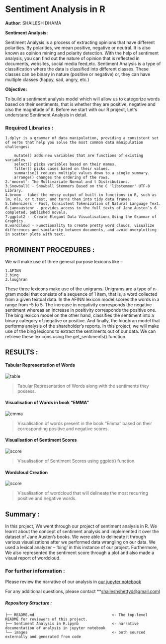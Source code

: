 # Sentiment Analysis in R

**Author**: SHAILESH DHAMA

**Sentiment Analysis:**

Sentiment Analysis is a process of extracting opinions that have different polarities.
By polarities, we mean positive, negative or neutral. It is also known as opinion mining and polarity detection.
With the help of sentiment analysis, you can find out the nature of opinion that is reflected in documents, websites, social media feed,etc.
Sentiment Analysis is a type of classification where the data is classified into different classes.
These classes can be binary in nature (positive or negative) or, they can have multiple classes (happy, sad, angry, etc.)

**Objective:**

To build a sentiment analysis model which will allow us to categorize words based on their sentiments, that is whether they are positive, negative and also the magnitude of it.
Before we start with our R project, Let's understand Sentiment Analysis in detail.

### Required Libraries :

    1.dplyr is a grammar of data manipulation, providing a consistent set of verbs that help you solve the most common data manipulation    challenges:

        mutate() adds new variables that are functions of existing variables
        select() picks variables based on their names.
        filter() picks cases based on their values.
        summarise() reduces multiple values down to a single summary.
        arrange() changes the ordering of the rows.
    2.'mnormt'- The Multivariate Normal and t Distributions.
    3.SnowballC - Snowball Stemmers Based on the C 'libstemmer' UTF-8 Library.
    4.broom - takes the messy output of built-in functions in R, such as lm, nls, or t.test, and turns them into tidy data frames.
    5.tokenizers - Fast, Consistent Tokenization of Natural Language Text.
    6.janeaustenr - provides access to the full texts of Jane Austen’s 6 completed, published novels.
    7.ggplot2 -  Create Elegant Data Visualisations Using the Grammar of Graphics.
    8.wordcloud - Functionality to create pretty word clouds, visualize differences and similarity between documents, and avoid overplotting in scatter plots with text.

## PROMINENT PROCEDURES :

We will make use of three general purpose lexicons like –

    1.AFINN
    2.bing
    3.loughran

These three lexicons make use of the unigrams.
Unigrams are a type of n-gram model that consists of a sequence of 1 item, that is, a word collected from a given textual data.
In the AFINN lexicon model scores the words in a range from -5 to 5.
The increase in negativity corresponds the negative sentiment whereas an increase in positivity corresponds the positive one.
The bing lexicon model on the other hand, classifies the sentiment into a binary category of negative or positive.
And finally, the loughran model that performs analysis of the shareholder’s reports.
In this project, we will make use of the bing lexicons to extract the sentiments out of our data.
We can retrieve these lexicons using the get_sentiments() function.

## RESULTS :

#### Tabular Representation of Words
![table](./SENTI.png)
> Tabular Representation of Words along with the sentiments they possess.

#### Visualisation of Words in book "EMMA"
![emma](./SentiImg1.jpg)
> Visualisation of words present in the book “Emma” based on their corrosponding positive and negative scores.

#### Visualisation of Sentiment Scores
![score](./SentiImg2.jpg)
> Visualisation of Sentiment Scores using ggplot() function.

#### Wordcloud Creation
![score](./SentiImg3.jpg)
> Visualisation of wordcloud that will delineate the most recurring positive and negative words.

## Summary :

In this project, We went through our project of sentiment analysis in R. We learnt about the concept of sentiment analysis and implemented it over the dataset of Jane Austen’s books. We were able to delineate it through various visualizations after we performed data wrangling on our data. We used a lexical analyzer – ‘bing’ in this instance of our project. Furthermore, We also represented the sentiment score through a plot and also made a visual report of wordcloud.

### For further information :

Please review the narrative of our analysis in [our jupyter notebook](./Sentiment%20Analysis%20in%20R.ipynb)

For any additional questions, please contact **shaileshshettyd@gmail.com)

##### Repository Structure :

```
├── README.md                                   <- The top-level README for reviewers of this project.
├── Sentiment Analysis in R.ipynb               <- narrative documentation of analysis in jupyter notebook
└── images                                      <- both sourced externally and generated from code
```
